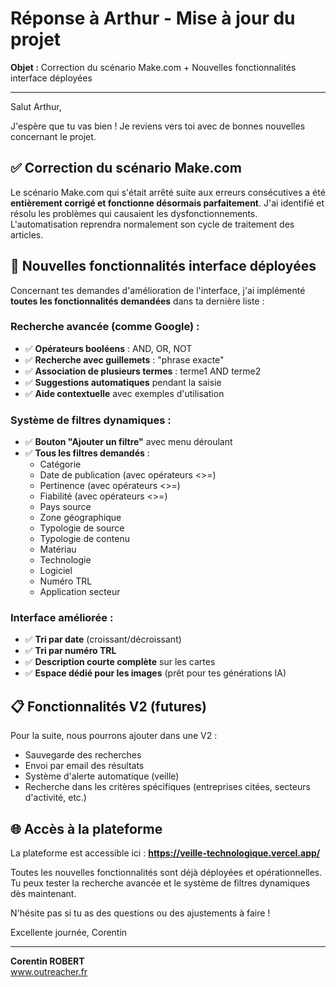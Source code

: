 # Réponse à Arthur - Mise à jour du projet

**Objet :** Correction du scénario Make.com + Nouvelles fonctionnalités interface déployées

---

Salut Arthur,

J'espère que tu vas bien ! Je reviens vers toi avec de bonnes nouvelles concernant le projet.

## ✅ **Correction du scénario Make.com**

Le scénario Make.com qui s'était arrêté suite aux erreurs consécutives a été **entièrement corrigé et fonctionne désormais parfaitement**. J'ai identifié et résolu les problèmes qui causaient les dysfonctionnements. L'automatisation reprendra normalement son cycle de traitement des articles.

## 🚀 **Nouvelles fonctionnalités interface déployées**

Concernant tes demandes d'amélioration de l'interface, j'ai implémenté **toutes les fonctionnalités demandées** dans ta dernière liste :

### **Recherche avancée (comme Google) :**
- ✅ **Opérateurs booléens** : AND, OR, NOT
- ✅ **Recherche avec guillemets** : "phrase exacte"
- ✅ **Association de plusieurs termes** : terme1 AND terme2
- ✅ **Suggestions automatiques** pendant la saisie
- ✅ **Aide contextuelle** avec exemples d'utilisation

### **Système de filtres dynamiques :**
- ✅ **Bouton "Ajouter un filtre"** avec menu déroulant
- ✅ **Tous les filtres demandés** :
  - Catégorie
  - Date de publication (avec opérateurs <>=)
  - Pertinence (avec opérateurs <>=)
  - Fiabilité (avec opérateurs <>=)
  - Pays source
  - Zone géographique
  - Typologie de source
  - Typologie de contenu
  - Matériau
  - Technologie
  - Logiciel
  - Numéro TRL
  - Application secteur

### **Interface améliorée :**
- ✅ **Tri par date** (croissant/décroissant)
- ✅ **Tri par numéro TRL**
- ✅ **Description courte complète** sur les cartes
- ✅ **Espace dédié pour les images** (prêt pour tes générations IA)

## 📋 **Fonctionnalités V2 (futures)**

Pour la suite, nous pourrons ajouter dans une V2 :
- Sauvegarde des recherches
- Envoi par email des résultats
- Système d'alerte automatique (veille)
- Recherche dans les critères spécifiques (entreprises citées, secteurs d'activité, etc.)

## 🌐 **Accès à la plateforme**

La plateforme est accessible ici : **https://veille-technologique.vercel.app/**

Toutes les nouvelles fonctionnalités sont déjà déployées et opérationnelles. Tu peux tester la recherche avancée et le système de filtres dynamiques dès maintenant.

N'hésite pas si tu as des questions ou des ajustements à faire !

Excellente journée,
Corentin

---
**Corentin ROBERT**  
www.outreacher.fr
